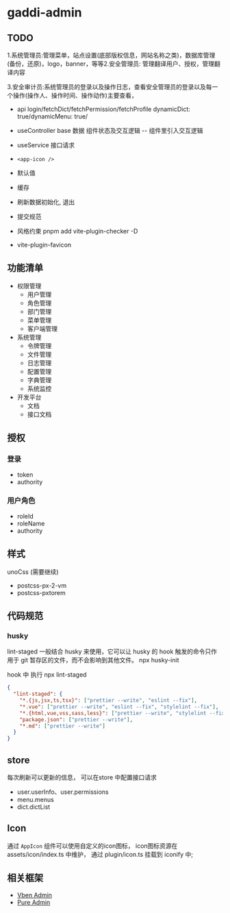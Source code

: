 # gaddi-admin

## TODO

1.系统管理员:管理菜单，站点设置(底部版权信息，网站名称之类)，数据库管理(备份，还原)，logo，banner，等等2.安全管理员:
管理翻译用户、授权，管理翻译内容

3.安全审计员:系统管理员的登录以及操作日志，查看安全管理员的登录以及每一个操作(操作人、操作时间、操作动作)主要查看，

- api
  login/fetchDict/fetchPermission/fetchProfile
  dynamicDict: true/dynamicMenu: true/

- useController
  base 数据
  组件状态及交互逻辑 -- 组件里引入交互逻辑
- useService
  接口请求

- `<app-icon />`
- 默认值
- 缓存
- 刷新数据初始化, 退出
- 提交规范
- 风格约束 pnpm add vite-plugin-checker -D
- vite-plugin-favicon

## 功能清单

- 权限管理
  - 用户管理
  - 角色管理
  - 部门管理
  - 菜单管理
  - 客户端管理
- 系统管理
  - 令牌管理
  - 文件管理
  - 日志管理
  - 配置管理
  - 字典管理
  - 系统监控
- 开发平台
  - 文档
  - 接口文档

## 授权

### 登录

- token
- authority

### 用户角色

- roleId
- roleName
- authority

## 样式

unoCss (需要继续)

- postcss-px-2-vm
- postcss-pxtorem

## 代码规范

### husky

lint-staged 一般结合 husky 来使用，它可以让 husky 的 hook 触发的命令只作用于 git 暂存区的文件，而不会影响到其他文件。
npx husky-init

hook 中 执行 npx lint-staged

```json
{
  "lint-staged": {
    "*.{js,jsx,ts,tsx}": ["prettier --write", "eslint --fix"],
    "*.vue": ["prettier --write", "eslint --fix", "stylelint --fix"],
    "*.{html,vue,vss,sass,less}": ["prettier --write", "stylelint --fix"],
    "package.json": ["prettier --write"],
    "*.md": ["prettier --write"]
  }
}
```

## store

每次刷新可以更新的信息， 可以在store 中配置接口请求

- user.userInfo、user.permissions
- menu.menus
- dict.dictList

## Icon

通过 `AppIcon` 组件可以使用自定义的icon图标， icon图标资源在 assets/icon/index.ts 中维护， 通过 plugin/icon.ts 挂载到 iconify 中;

## 相关框架

- [Vben Admin](https://doc.vvbin.cn/)
- [Pure Admin](http://yiming_chang.gitee.io/vue-pure-admin/#/about/index)
